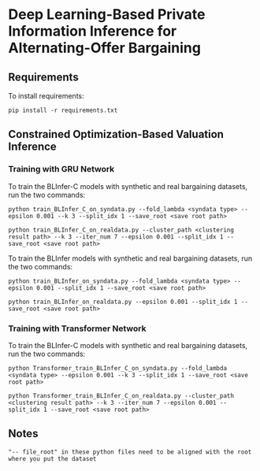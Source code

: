 # Deep Learning-Based Private Information Inference for Alternating-Offer Bargaining 


## Requirements

To install requirements:

```setup
pip install -r requirements.txt
```

## Constrained Optimization-Based Valuation Inference

### Training with GRU  Network

To train the BLInfer-C models with synthetic and real bargaining datasets, run the two commands:
```train
python train_BLInfer_C_on_syndata.py --fold_lambda <syndata type> --epsilon 0.001 --k 3 --split_idx 1 --save_root <save root path>
```

```train
python train_BLInfer_C_on_realdata.py --cluster_path <clustering result path> --k 3 --iter_num 7 --epsilon 0.001 --split_idx 1 --save_root <save root path>
```

To train the BLInfer models with synthetic and real bargaining datasets, run the two commands:

```train
python train_BLInfer_on_syndata.py --fold_lambda <syndata type> --epsilon 0.001 --split_idx 1 --save_root <save root path>
```

```train
python train_BLInfer_on_realdata.py --epsilon 0.001 --split_idx 1 --save_root <save root path>
```


### Training with Transformer Network

To train the BLInfer-C models with synthetic and real bargaining datasets, run the two commands:

```train
python Transformer_train_BLInfer_C_on_syndata.py --fold_lambda <syndata type> --epsilon 0.001 --k 3 --split_idx 1 --save_root <save root path>
```

```train
python Transformer_train_BLInfer_C_on_realdata.py --cluster_path <clustering result path> --k 3 --iter_num 7 --epsilon 0.001 --split_idx 1 --save_root <save root path>
```

## Notes
```Note-1
"-- file_root" in these python files need to be aligned with the root where you put the dataset
```
